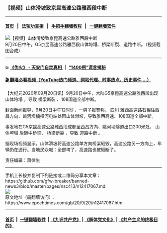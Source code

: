 ### 【视频】山体滑坡致京昆高速公路雅西段中断
------------------------

#### [首页](https://github.com/gfw-breaker/banned-news3/blob/master/README.md) &nbsp;&nbsp;|&nbsp;&nbsp; [法轮功真相](https://github.com/begood0513/basic/blob/master/README.md)  &nbsp;&nbsp;|&nbsp;&nbsp; [手把手翻墙教程](https://github.com/gfw-breaker/guides/wiki)  &nbsp;&nbsp;|&nbsp;&nbsp; [一键翻墙软件](https://github.com/gfw-breaker/nogfw/blob/master/README.md)  



<div><img alt="【视频】山体滑坡致京昆高速公路雅西段中断" class="attachment-djy_600_400 size-djy_600_400 wp-post-image" src="https://i.epochtimes.com/assets/uploads/2020/09/1-29-600x400.jpg"/>
<div class="caption">
 9月20日中午，G5京昆高速公路雅西段山体垮塌、桥梁断裂、道路中断。（视频截图合成）
</div></div><hr/>

#### 💥 [《伪火》 - 天安门自焚真相 ](http://158.247.195.190:10000/videos/blog/weihuo.html)&nbsp; |&nbsp; [“1400例”谎言揭秘  ](http://158.247.195.190:10000/videos/blog/jiexi1400.html)

#### [ 🎬  翻墙必看视频（YouTube热门频道、网站代理、时事热点、历史事件 ...）](https://github.com/gfw-breaker/links/blob/master/banned.md)

<div><p>
 【大纪元2020年09月20日讯】9月20日中午，大陆G5京昆高速公路雅西段出现
 <ok href="https://www.epochtimes.com/gb/tag/%E5%B1%B1%E4%BD%93%E5%9E%AE%E5%A1%8C.html">
  山体垮塌
 </ok>
 ，导致
 <ok href="https://www.epochtimes.com/gb/tag/%E6%A1%A5%E6%A2%81%E6%96%AD%E8%A3%82.html">
  桥梁断裂
 </ok>
 、108国道全部中断。
</p>
<p>
 封面新闻报导，9月20日中午12时许，一男子报警称，
 <ok href="https://www.epochtimes.com/gb/tag/%E5%9B%9B%E5%B7%9D.html">
  四川
 </ok>
 雅西高速路石棉往西昌方向、姚河坝楠桠河电站处因山体滑坡，导致雅西高速、108国道全部中断。
</p>
<p>
 事发地在G5京昆高速公路雅西段成都至西昌方向、姚河坝隧道出口200米处，
 <ok href="https://www.epochtimes.com/gb/tag/%E5%B1%B1%E4%BD%93%E5%9E%AE%E5%A1%8C.html">
  山体垮塌
 </ok>
 后砸中桥梁、
 <ok href="https://www.epochtimes.com/gb/tag/%E6%A1%A5%E6%A2%81%E6%96%AD%E8%A3%82.html">
  桥梁断裂
 </ok>
 ，导致
 <ok href="https://www.epochtimes.com/gb/tag/%E9%81%93%E8%B7%AF%E4%B8%AD%E6%96%AD.html">
  道路中断
 </ok>
 。
</p>
<p>
 据现场视频显示，山体滑坡将高速公路单方向桥梁砸毁，高速公路另一方向上，车辆仍在通行。当地民众喊：全部垮了，高速路也被砸断了。
</p>
<p style="text-align: center;">
</p>
<p>
 责任编辑：萧律生
</p>
</div>
<hr/>
手机上长按并复制下列链接或二维码分享本文章：<br/>
https://github.com/gfw-breaker/banned-news3/blob/master/pages/nsc413/n12417067.md <br/>
<a href='https://github.com/gfw-breaker/banned-news3/blob/master/pages/nsc413/n12417067.md'><img src='https://github.com/gfw-breaker/banned-news3/blob/master/pages/nsc413/n12417067.md.png'/></a> <br/>
原文地址（需翻墙访问）：https://www.epochtimes.com/gb/20/9/20/n12417067.htm


------------------------
#### [首页](https://github.com/gfw-breaker/banned-news3/blob/master/README.md) &nbsp;|&nbsp; [一键翻墙软件](https://github.com/gfw-breaker/nogfw/blob/master/README.md) &nbsp;| [《九评共产党》](https://github.com/gfw-breaker/9ping.md/blob/master/README.md#九评之一评共产党是什么) | [《解体党文化》](https://github.com/gfw-breaker/jtdwh.md/blob/master/README.md) | [《共产主义的终极目的》](https://github.com/gfw-breaker/gczydzjmd.md/blob/master/README.md)


<img src='http://gfw-breaker.win/banned-news3/pages/nsc413/n12417067.md' width='0px' height='0px'/>